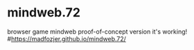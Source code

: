 # mindweb.72
browser game mindweb proof-of-concept version
it's working! #https://madfozjer.github.io/mindweb.72/
